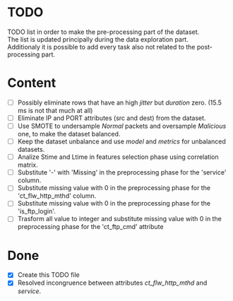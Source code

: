 # TODO

TODO list in order to make the pre-processing part of the dataset.  
The list is updated principally during the data exploration part.  
Additionaly it is possible to add every task also not related to the post-processing part.

# Content

- [ ] Possibly eliminate rows that have an high *jitter* but *duration* zero. (15.5 ms is not that much at all)
- [ ] Eliminate IP and PORT attributes (src and dest) from the dataset.
- [ ] Use SMOTE to undersample *Normal* packets and oversample *Malicious* one, to make the dataset balanced.
- [ ] Keep the dataset unbalance and use *model* and *metrics* for unbalanced datasets.
- [ ] Analize Stime and Ltime in features selection phase using correlation matrix.
- [ ] Substitute '-' with 'Missing' in the preprocessing phase for the 'service' column.
- [ ] Substitute missing value with 0 in the preprocessing phase for the 'ct_flw_http_mthd' column.
- [ ] Substitute missing value with 0 in the preprocessing phase for the 'is_ftp_login'.
- [ ] Trasform all value to integer and substitute missing value with 0 in the preprocessing phase for the 'ct_ftp_cmd' attribute

# Done

- [x] Create this TODO file
- [x] Resolved incongruence between attributes *ct_flw_http_mthd* and *service*. 